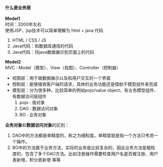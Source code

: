 #### 什么是业务层

**Model1**  
时间：2000年左右  
使用JSP，jsp技术可以简单理解为 html + java 代码

1. HTML / CSS / JS
2. Java代码：和数据库通信的代码
3. Java代码：将java数据展示到页面上的代码

**Model2**  
MVC : Model（模型）、View（视图）、Controller（控制器）

- 视图层：用于做数据展示以及和用户交互的一个界面
- 控制层：能够接收客户端的请求，具体的业务功能还是借助于模型组件来完成
- 模型层：分为很多种，比较简单的例如pojo/value object，有业务模型组件、有数据访问层组件
  1) pojo : 值对象
  2) DAO : 数据访问对象
  3) BO : 业务对象

**业务对象**和**数据访问对象**的区别：

1. DAO中的方法都是单精度的，称之为细粒度。单精度就是指一个方法只考虑一个操作。
2. BO中的方法属于业务方法，实际的业务是比较复杂的，因此业务方法是粗粒度的，包含了多个DAO方法。比如注册操作需要检查用户名是否被注册、用户表新增、积分表新增 等等

